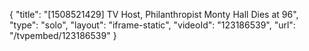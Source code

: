 {
    "title": "[1508521429] TV Host, Philanthropist Monty Hall Dies at 96",
    "type": "solo",
    "layout": "iframe-static",
    "videoId": "123186539",
    "url": "\/tvpembed\/123186539"
}